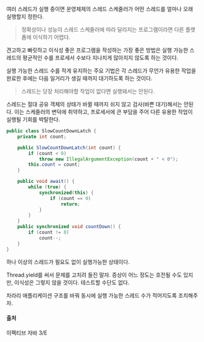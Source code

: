 여러 스레드가 실행 중이면 운영체제의 스레드 스케줄러가 어떤 스레드를 얼마나 오래 실행할지 정한다. 

> 정확성이나 성능이 스레드 스케줄러에 따라 달라지는 프로그램이라면 다른 플랫폼에 이식하기 어렵다. 

견고하고 빠릿하고 이식성 좋은 프로그램을 작성하는 가장 좋은 방법은 실행 가능한 스레드의 평균적인 수를 프로세서 수보다 지나치게 많아지지 않도록 하는 것이다. 

실행 가능한 스레드 수를 적게 유지하는 주요 기법은 각 스레드가 무언가 유용한 작업을 완료한 후에는 다음 일거리가 생길 때까지 대기하도록 하는 것이다. 

> 스레드는 당장 처리해야할 작업이 없다면 실행돼서는 안된다. 

스레드는 절대 공유 객체의 상태가 바뀔 때까지 쉬지 않고 검사(바쁜 대기)해서는 안된다. 이는 스케줄러의 변덕에 취약하고, 프로세서에 큰 부담을 주어 다른 유용한 작업이 실행될 기회를 박탈한다. 

```java
public class SlowCountDownLatch {
    private int count;

    public SlowCountDownLatch(int count) {
        if (count < 0)
            throw new IllegalArgumentException(count + " < 0");
        this.count = count;
    }

    public void await() {
        while (true) {
            synchronized(this) {
                if (count == 0)
                    return;
            }
        }
    }
    public synchronized void countDown() {
        if (count != 0)
            count--;
    }
}
```
하나 이상의 스레드가 필요도 없이 실행가능한 상태이다. 

Thread.yield를 써서 문제를 고치려 들진 말자. 증상이 어느 정도는 호전될 수도 있지만, 이식성은 그렇지 않을 것이다. 테스트할 수단도 없다. 

차라리 애플리케이션 구조를 바꿔 동시에 실행 가능한 스레드 수가 적어지도록 조치해주자. 

#### 출처

이펙티브 자바 3/E
